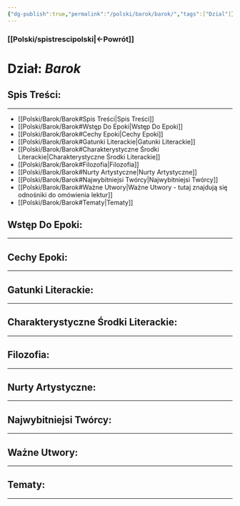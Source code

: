 ```yaml
---
{"dg-publish":true,"permalink":"/polski/barok/barok/","tags":["Dzial"]}
---
```


### [[Polski/spistrescipolski\|←Powrót]]
# **Dział:** *Barok*

## Spis Treści:
---
- [[Polski/Barok/Barok#Spis Treści\|Spis Treści]]
- [[Polski/Barok/Barok#Wstęp Do Epoki\|Wstęp Do Epoki]]
- [[Polski/Barok/Barok#Cechy Epoki\|Cechy Epoki]]
- [[Polski/Barok/Barok#Gatunki Literackie\|Gatunki Literackie]]
- [[Polski/Barok/Barok#Charakterystyczne Środki Literackie\|Charakterystyczne Środki Literackie]]
- [[Polski/Barok/Barok#Filozofia\|Filozofia]]
- [[Polski/Barok/Barok#Nurty Artystyczne\|Nurty Artystyczne]]
- [[Polski/Barok/Barok#Najwybitniejsi Twórcy\|Najwybitniejsi Twórcy]]
- [[Polski/Barok/Barok#Ważne Utwory\|Ważne Utwory - tutaj znajdują się odnośniki do omówienia lektur]]
- [[Polski/Barok/Barok#Tematy\|Tematy]]
## Wstęp Do Epoki:
---

## Cechy Epoki:
---

## Gatunki Literackie:
---

## Charakterystyczne Środki Literackie:
---

## Filozofia:
---

## Nurty Artystyczne:
---

## Najwybitniejsi Twórcy:
---

## Ważne Utwory:
---

## Tematy:
---
